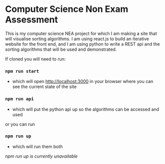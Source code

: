 # Computer Science Non Exam Assessment
This is my computer science NEA project for which I am making a site that will visualise 
sorting algorithms. I am using react.js to build an iterative website for the front end, and 
I am using python to write a REST api and the sorting algorithms that will be used and 
demonstrated.

If cloned you will need to run:
### `npm run start`
 - which will open [http://localhost:3000](http://localhost:3000) in your browser where you can
see the current state of the site

### `npm run api`
 - which will put the python api up so the algorithms can be accessed and used

or you can run

### `npm run up`
 - which will run them both

*npm run up is currently unavailable*
